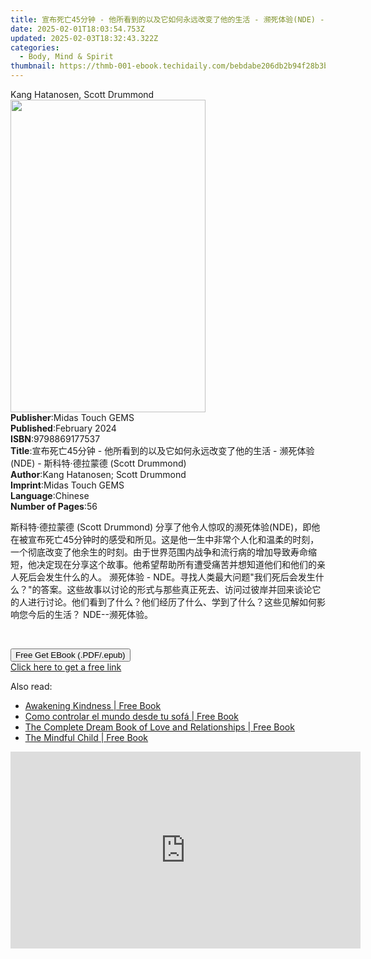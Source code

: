 ```yaml
---
title: 宣布死亡45分钟 - 他所看到的以及它如何永远改变了他的生活 - 濒死体验(NDE) - 斯科特·德拉蒙德 (Scott Drummond) | Free Book
date: 2025-02-01T18:03:54.753Z
updated: 2025-02-03T18:32:43.322Z
categories:
  - Body, Mind & Spirit
thumbnail: https://thmb-001-ebook.techidaily.com/bebdabe206db2b94f28b3b6a00de4dbd01bf53b22ab02c8f5116a060a31a38ed.jpg
---
```

<main id="book-container">
  <div class="flex flex-col">
    <div class="book-brief flex-1 py-6 px-4 sm:p-6 md:py-10 md:px-8">
      <!-- brief-->
      <div class="book-brief-main">Kang Hatanosen, Scott Drummond</div>
    </div>
    <div
      class="book-meta-info flex-1 grid gap-4 col-start-1 col-end-3 row-start-1 sm:mb-6 sm:grid-cols-4 lg:gap-6 lg:col-start-2 lg:row-end-6 lg:row-span-6 lg:mb-0"
    >
      <div
        class="book-meta-info-left place-content-center mt-4 p-4 text-sm leading-6 col-start-2 col-span-2 dark:text-slate-400"
      >
        <img
          class="w-full h-500 object-cover rounded-lg sm:h-255 sm:col-span-2 lg:col-span-full"
          src="https://img-001-ebook.techidaily.com/7d750b2ca89fda8ada8f00b5871dccab4ca8bbce73fe7bd3d730e12c4598f383.jpg"
          alt=""
          width="312"
          height="500"
        />
      </div>
      <div
        class="book-meta-info-right mt-2 col-start-1 row-start-2 col-span-3 self-center"
      >
        <!-- meta data  -->
        <div class="flex flex-col px-4 md:px-8">
          <div class="flex-1">
            <strong>Publisher</strong>:<span class="px-2"
              >Midas Touch GEMS</span
            >
          </div>
          <div class="flex-1">
            <strong>Published</strong>:<span class="px-2">February 2024</span>
          </div>
          <div class="flex-1">
            <strong>ISBN</strong>:<span class="px-2">9798869177537</span>
          </div>
          <div class="flex-1">
            <strong>Title</strong>:<span class="px-2"
              >宣布死亡45分钟 - 他所看到的以及它如何永远改变了他的生活 -
              濒死体验(NDE) - 斯科特·德拉蒙德 (Scott Drummond)</span
            >
          </div>
          <div class="flex-1">
            <strong>Author</strong>:<span class="px-2"
              >Kang Hatanosen; Scott Drummond</span
            >
          </div>
          <div class="flex-1">
            <strong>Imprint</strong>:<span class="px-2">Midas Touch GEMS</span>
          </div>
          <div class="flex-1">
            <strong>Language</strong>:<span class="px-2">Chinese</span>
          </div>
          <div class="flex-1">
            <strong>Number of Pages</strong>:<span class="px-2">56</span>
          </div>
        </div>
      </div>
    </div>
    <div class="book-description flex-1 py-6 px-4 sm:p-6 md:py-10 md:px-8">
      <div class="book-description-main">
        <div accordion-content="" id="description">
          <p class="ql-align-justify">
            斯科特·德拉蒙德 (Scott Drummond)
            分享了他令人惊叹的濒死体验(NDE)，即他在被宣布死亡45分钟时的感受和所见。这是他一生中非常个人化和温柔的时刻，一个彻底改变了他余生的时刻。由于世界范围内战争和流行病的增加导致寿命缩短，他决定现在分享这个故事。他希望帮助所有遭受痛苦并想知道他们和他们的亲人死后会发生什么的人。
            濒死体验 -
            NDE。寻找人类最大问题"我们死后会发生什么？"的答案。这些故事以讨论的形式与那些真正死去、访问过彼岸并回来谈论它的人进行讨论。他们看到了什么？他们经历了什么、学到了什么？这些见解如何影响您今后的生活？
            NDE--濒死体验。
          </p>
          <p><br /></p>
        </div>
      </div>
    </div>
    <div class="book-excerpts flex-1 py-6 px-4 sm:p-6 md:py-10 md:px-8"></div>
    <div
      class="book-about-author flex-1 py-6 px-4 sm:p-6 md:py-10 md:px-8"
    ></div>
    <div class="book-free-get flex-1 py-6 px-4 sm:p-6 md:py-10 md:px-8">
      <button
        id="btn-free-get"
        class="bg-blue-500 hover:bg-blue-700 text-white font-bold py-2 px-4 rounded"
      >
        Free Get EBook (.PDF/.epub)
      </button>
      <div id="countdown-display" class="px-2 text-lg mt-2"></div>
      <a
        id="free-link"
        class="hidden bg-blue-500 hover:bg-blue-700 text-white font-bold py-2 px-4 rounded"
        href="https://www.ebooks.com/en-us/book/211323553/45-nde-scott-drummond/kang-hatanosen/"
        target="_blank"
        >Click here to get a free link</a
      >
    </div>
    <script>
      let countdownTime = 0;
      let countdownInterval = null;
      document
        .getElementById('btn-free-get')
        .addEventListener('click', startCountdown);
      function startCountdown() {
        countdownTime = new Date().getTime() + 60000 * 3;
        countdownInterval = setInterval(updateCountdown, 1000);
        document.getElementById('btn-free-get').disabled = true;
        document
          .getElementById('btn-free-get')
          .classList.add('bg-gray-500', 'cursor-not-allowed');
      }
      function updateCountdown() {
        let currentTime = new Date().getTime();
        let timeLeft = countdownTime - currentTime;
        let secondsLeft = Math.floor(timeLeft / 1000);
        document.getElementById('countdown-display').innerHTML =
          `Remaining time: ${secondsLeft} seconds.`;
        if (secondsLeft <= 0) {
          clearInterval(countdownInterval);
          document.getElementById('btn-free-get').classList.add('hidden');
          document.getElementById('free-link').classList.remove('hidden');
          document.getElementById('countdown-display').innerHTML = '';
        }
      }
    </script>
  </div>
</main>

<ins class="adsbygoogle"
      style="display:block"
      data-ad-client="ca-pub-7571918770474297"
      data-ad-slot="8358498916"
      data-ad-format="auto"
      data-full-width-responsive="true"></ins>
    

<span class="atpl-alsoreadstyle">Also read:</span>
<div><ul>
<li><a href="https://novels-ebooks.techidaily.com/538222-9781439164037-awakening-kindness/"><u>Awakening Kindness | Free Book</u></a></li>
<li><a href="https://novels-ebooks.techidaily.com/538354-9781439187067-como-controlar-el-mundo-desde-tu-sofa/"><u>Como controlar el mundo desde tu sofá | Free Book</u></a></li>
<li><a href="https://novels-ebooks.techidaily.com/535508-9781402237751-the-complete-dream-book-of-love-and-relationships/"><u>The Complete Dream Book of Love and Relationships | Free Book</u></a></li>
<li><a href="https://novels-ebooks.techidaily.com/538250-9781416583561-the-mindful-child/"><u>The Mindful Child | Free Book</u></a></li>
</ul></div>

<!-- affiliate ads begin -->
<iframe width="560" height="315" src="https://www.youtube.com/embed/gMS5pm0SQlQ?si=gasOo6p2agrVlIb7" title="YouTube video player" frameborder="0" allow="accelerometer; autoplay; clipboard-write; encrypted-media; gyroscope; picture-in-picture; web-share" referrerpolicy="strict-origin-when-cross-origin" allowfullscreen></iframe>
<!-- affiliate ads end -->

